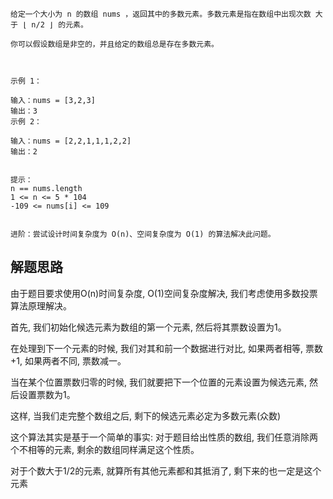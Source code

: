 ```azure
给定一个大小为 n 的数组 nums ，返回其中的多数元素。多数元素是指在数组中出现次数 大于 ⌊ n/2 ⌋ 的元素。

你可以假设数组是非空的，并且给定的数组总是存在多数元素。

 

示例 1：

输入：nums = [3,2,3]
输出：3
示例 2：

输入：nums = [2,2,1,1,1,2,2]
输出：2
 

提示：
n == nums.length
1 <= n <= 5 * 104
-109 <= nums[i] <= 109
 

进阶：尝试设计时间复杂度为 O(n)、空间复杂度为 O(1) 的算法解决此问题。
```
## 解题思路
由于题目要求使用O(n)时间复杂度, O(1)空间复杂度解决, 我们考虑使用多数投票算法原理解决。

首先, 我们初始化候选元素为数组的第一个元素, 然后将其票数设置为1。

在处理到下一个元素的时候, 我们对其和前一个数据进行对比, 如果两者相等, 票数+1, 如果两者不同, 票数减一。

当在某个位置票数归零的时候, 我们就要把下一个位置的元素设置为候选元素, 然后设置票数为1。

这样, 当我们走完整个数组之后, 剩下的候选元素必定为多数元素(众数)

这个算法其实是基于一个简单的事实: 对于题目给出性质的数组, 我们任意消除两个不相等的元素, 剩余的数组同样满足这个性质。

对于个数大于1/2的元素, 就算所有其他元素都和其抵消了, 剩下来的也一定是这个元素